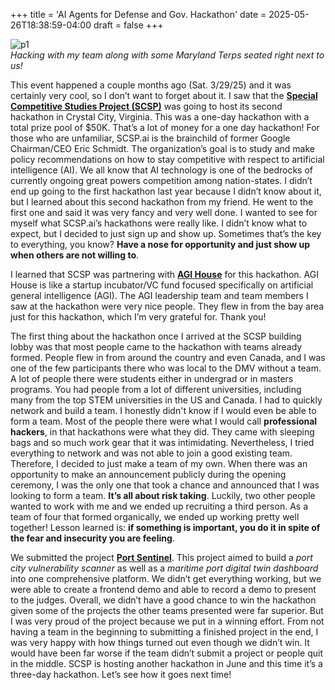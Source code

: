 +++
title = 'AI Agents for Defense and Gov. Hackathon'
date = 2025-05-26T18:38:59-04:00
draft = false
+++

![p1](/blog/20250526_SCSP_Hackathon/working.png)  
*Hacking with my team along with some Maryland Terps seated right next to us!*

This event happened a couple months ago (Sat. 3/29/25) and it was certainly very cool, so I don’t want to forget about it. I saw that the **[Special Competitive Studies Project (SCSP)](https://www.scsp.ai/)** was going to host its second hackathon in Crystal City, Virginia. This was a one-day hackathon with a total prize pool of $50K. That’s a lot of money for a one day hackathon! For those who are unfamiliar, SCSP.ai is the brainchild of former Google Chairman/CEO Eric Schmidt. The organization’s goal is to study and make policy recommendations on how to stay competitive with respect to artificial intelligence (AI). We all know that AI technology is one of the bedrocks of currently ongoing great powers competition among nation-states. I didn’t end up going to the first hackathon last year because I didn’t know about it, but I learned about this second hackathon from my friend. He went to the first one and said it was very fancy and very well done. I wanted to see for myself what SCSP.ai’s hackathons were really like. I didn’t know what to expect, but I decided to just sign up and show up. Sometimes that’s the key to everything, you know? **Have a nose for opportunity and just show up when others are not willing to**. 

I learned that SCSP was partnering with **[AGI House](https://agihouse.org/)** for this hackathon. AGI House is like a startup incubator/VC fund focused specifically on artificial general intelligence (AGI). The AGI leadership team and team members I saw at the hackathon were very nice people. They flew in from the bay area just for this hackathon, which I’m very grateful for. Thank you! 

The first thing about the hackathon once I arrived at the SCSP building lobby was that most people came to the hackathon with teams already formed. People flew in from around the country and even Canada, and I was one of the few participants there who was local to the DMV without a team. A lot of people there were students either in undergrad or in masters programs. You had people from a lot of different universities, including many from the top STEM universities in the US and Canada. I had to quickly network and build a team. I honestly didn't know if I would even be able to form a team. Most of the people there were what I would call **professional hackers**, in that hackathons were what they did. They came with sleeping bags and so much work gear that it was intimidating. Nevertheless, I tried everything to network and was not able to join a good existing team. Therefore, I decided to just make a team of my own. When there was an opportunity to make an announcement publicly during the opening ceremony, I was the only one that took a chance and announced that I was looking to form a team. **It’s all about risk taking**. Luckily, two other people wanted to work with me and we ended up recruiting a third person. As a team of four that formed organically, we ended up working pretty well together! Lesson learned is: **if something is important, you do it in spite of the fear and insecurity you are feeling**. 

We submitted the project **[Port Sentinel](https://github.com/yli12313/AI-Agents-for-Defense-and-Gov-Hackathon-2025)**. This project aimed to build a *port city vulnerability scanner* as well as a *maritime port digital twin dashboard* into one comprehensive platform. We didn’t get everything working, but we were able to create a frontend demo and able to record a demo to present to the judges. Overall, we didn’t have a good chance to win the hackathon given some of the projects the other teams presented were far superior. But I was very proud of the project because we put in a winning effort. From not having a team in the beginning to submitting a finished project in the end, I was very happy with how things turned out even though we didn’t win. It would have been far worse if the team didn’t submit a project or people quit in the middle. SCSP is hosting another hackathon in June and this time it’s a three-day hackathon. Let’s see how it goes next time!
